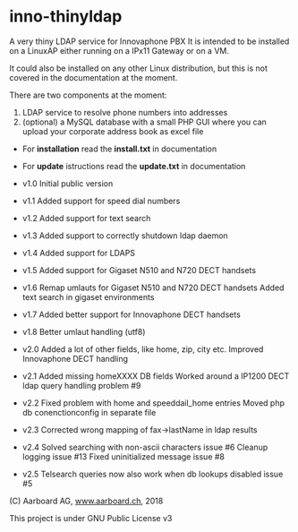 # inno-thinyldap
A very thiny LDAP service for Innovaphone PBX
It is intended to be installed on a LinuxAP
either running on a IPx11 Gateway or on a VM.

It could also be installed on any other Linux 
distribution, but this is not covered in the
documentation at the moment.

There are two components at the moment:
1. LDAP service to resolve phone numbers into addresses
2. (optional) a MySQL database with a small PHP GUI where
    you can upload your corporate address book as excel file

- For **installation** read the **install.txt** in documentation
- For **update** istructions read the **update.txt** in documentation

- v1.0 Initial public version
- v1.1 Added support for speed dial numbers
- v1.2 Added support for text search
- v1.3 Added support to correctly shutdown ldap daemon
- v1.4 Added support for LDAPS
- v1.5 Added support for Gigaset N510 and N720 DECT handsets
- v1.6 Remap umlauts for Gigaset N510 and N720 DECT handsets
       Added text search in gigaset environments
- v1.7 Added better support for Innovaphone DECT handsets
- v1.8 Better umlaut handling (utf8)
- v2.0 Added a lot of other fields, like home, zip, city etc.
       Improved Innovaphone DECT handling
- v2.1 Added missing homeXXXX DB fields
       Worked around a IP1200 DECT ldap query handling problem #9
- v2.2 Fixed problem with home and speeddail_home entries
	   Moved php db conenctionconfig in separate file
- v2.3 Corrected wrong mapping of fax->lastName in ldap results
- v2.4 Solved searching with non-ascii characters issue #6
       Cleanup logging issue #13
	   Fixed uninitialized message issue #8
- v2.5 Telsearch queries now also work when db lookups disabled issue #5
	 
(C) Aarboard AG, www.aarboard.ch, 2018

This project is under GNU Public License v3